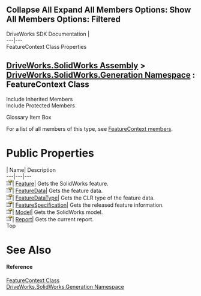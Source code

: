 Collapse All Expand All Members Options: Show All  Members Options: Filtered   
---  
DriveWorks SDK Documentation  |   
---|---  
FeatureContext Class Properties   
  
[DriveWorks.SolidWorks Assembly](topic13342.md) > [DriveWorks.SolidWorks.Generation Namespace](topic15094.md) : FeatureContext Class  
---  
  
Include Inherited Members    
Include Protected Members    


Glossary Item Box

For a list of all members of this type, see [FeatureContext members](topic15190.md).

# Public Properties

| Name| Description  
---|---|---  
![Public Property](dotnetimages/publicProperty.gif)| [Feature](topic15196.md)| Gets the SolidWorks feature.   
![Public Property](dotnetimages/publicProperty.gif)| [FeatureData](topic15197.md)| Gets the feature data.   
![Public Property](dotnetimages/publicProperty.gif)| [FeatureDataType](topic15198.md)| Gets the CLR type of the feature data.   
![Public Property](dotnetimages/publicProperty.gif)| [FeatureSpecification](topic15199.md)| Gets the released feature information.   
![Public Property](dotnetimages/publicProperty.gif)| [Model](topic15200.md)| Gets the SolidWorks model.   
![Public Property](dotnetimages/publicProperty.gif)| [Report](topic15201.md)| Gets the current report.   
Top

# See Also

#### Reference

[FeatureContext Class](topic15189.md)   
[DriveWorks.SolidWorks.Generation Namespace](topic15094.md)


